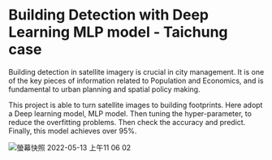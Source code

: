 # Building Detection with Deep Learning MLP model - Taichung case


Building detection in satellite imagery is crucial in city management. It is one of the key pieces of information related to Population and Economics, and is fundamental to urban planning and spatial policy making.

This project is able to turn satellite images to building footprints. Here adopt a Deep learning model, MLP model. Then tuning the hyper-parameter, to reduce the overfitting problems. Then check the accuracy and predict. Finally, this model achieves over 95%. 


![螢幕快照 2022-05-13 上午11 06 02](https://user-images.githubusercontent.com/80818606/168203436-10f1d82c-2c06-43a3-bdd5-26d67026c46e.png)
